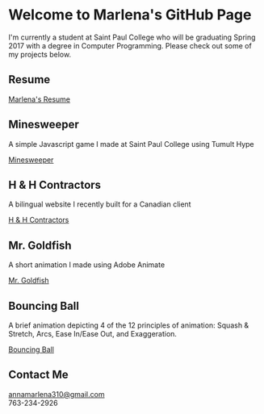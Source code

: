 # Welcome to Marlena's GitHub Page

I'm currently a student at Saint Paul College who will be graduating Spring 2017 with a degree in Computer Programming. Please check out some of my projects below. 

## Resume

<a href="https://annamarlena.github.io/Resume.pdf">Marlena's Resume</a>

## Minesweeper
A simple Javascript game I made at Saint Paul College using Tumult Hype

<a href="https://annamarlena.github.io/Minesweeper/">Minesweeper</a>

## H & H Contractors
A bilingual website I recently built for a Canadian client

<a href="https://annamarlena.github.io/HHContractors/">H & H Contractors</a>

## Mr. Goldfish
A short animation I made using Adobe Animate

<a href="https://www.youtube.com/watch?v=Ojt1-hhV8xw">Mr. Goldfish</a>

## Bouncing Ball 
A brief animation depicting 4 of the 12 principles of animation: Squash & Stretch, Arcs, Ease In/Ease Out, and Exaggeration.

<a href="https://www.youtube.com/watch?v=9efEvee4CCs">Bouncing Ball</a>

## Contact Me

annamarlena310@gmail.com <br>
763-234-2926
